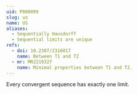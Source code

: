 ```yaml
---
uid: P000099
slug: us
name: US
aliases:
  - Sequentially Hausdorff
  - Sequential limits are unique
refs:
  - doi: 10.2307/2316017
    name: Between T1 and T2
  - mr: MR2219327
    name: Minimal properties between T1 and T2.
---
```


Every convergent sequence has exactly one limit.
